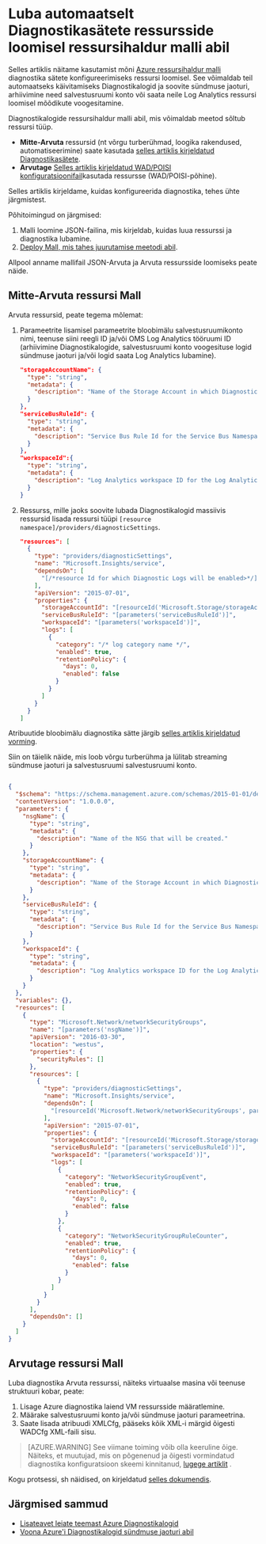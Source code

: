 <properties
    pageTitle="Luba automaatne Diagnostikasätete ressursihaldur malli abil | Microsoft Azure'i"
    description="Saate teada, kuidas luua diagnostikasätete, mis võimaldab teil oma diagnostikalogid, et sündmuse jaoturi voogesituseks või neid talletada salvestusruum konto ressursihaldur malli abil."
    authors="johnkemnetz"
    manager="rboucher"
    editor=""
    services="monitoring-and-diagnostics"
    documentationCenter="monitoring-and-diagnostics"/>

<tags
    ms.service="monitoring-and-diagnostics"
    ms.workload="na"
    ms.tgt_pltfrm="na"
    ms.devlang="na"
    ms.topic="article"
    ms.date="09/26/2016"
    ms.author="johnkem"/>

# <a name="automatically-enable-diagnostic-settings-at-resource-creation-using-a-resource-manager-template"></a>Luba automaatselt Diagnostikasätete ressursside loomisel ressursihaldur malli abil
Selles artiklis näitame kasutamist mõni [Azure ressursihaldur malli](../resource-group-authoring-templates.md) diagnostika sätete konfigureerimiseks ressursi loomisel. See võimaldab teil automaatseks käivitamiseks Diagnostikalogid ja soovite sündmuse jaoturi, arhiivimine need salvestusruumi konto või saata neile Log Analytics ressursi loomisel mõõdikute voogesitamine.

Diagnostikalogide ressursihaldur malli abil, mis võimaldab meetod sõltub ressursi tüüp.

- **Mitte-Arvuta** ressursid (nt võrgu turberühmad, loogika rakendused, automatiseerimine) saate kasutada [selles artiklis kirjeldatud Diagnostikasätete](./monitoring-overview-of-diagnostic-logs.md#diagnostic-settings).
- **Arvutage** [Selles artiklis kirjeldatud WAD/POISI konfiguratsioonifail](../vs-azure-tools-diagnostics-for-cloud-services-and-virtual-machines.md)kasutada ressursse (WAD/POISI-põhine).

Selles artiklis kirjeldame, kuidas konfigureerida diagnostika, tehes ühte järgmistest.

Põhitoimingud on järgmised:

1. Malli loomine JSON-failina, mis kirjeldab, kuidas luua ressurssi ja diagnostika lubamine.
2. [Deploy Mall, mis tahes juurutamise meetodi abil](../resource-group-template-deploy.md).

Allpool anname mallifail JSON-Arvuta ja Arvuta ressursside loomiseks peate näide.

## <a name="non-compute-resource-template"></a>Mitte-Arvuta ressursi Mall
Arvuta ressursid, peate tegema mõlemat:

1. Parameetrite lisamisel parameetrite bloobimälu salvestusruumikonto nimi, teenuse siini reegli ID ja/või OMS Log Analytics tööruumi ID (arhiivimine Diagnostikalogide, salvestusruumi konto voogesituse logid sündmuse jaoturi ja/või logid saata Log Analytics lubamine).

    ```json
    "storageAccountName": {
      "type": "string",
      "metadata": {
        "description": "Name of the Storage Account in which Diagnostic Logs should be saved."
      }
    },
    "serviceBusRuleId": {
      "type": "string",
      "metadata": {
        "description": "Service Bus Rule Id for the Service Bus Namespace in which the Event Hub should be created or streamed to."
      }
    },
    "workspaceId":{
      "type": "string",
      "metadata": {
        "description": "Log Analytics workspace ID for the Log Analytics workspace to which logs will be sent."
      }
    }
    ```
2. Ressurss, mille jaoks soovite lubada Diagnostikalogid massiivis ressursid lisada ressursi tüüpi `[resource namespace]/providers/diagnosticSettings`.

    ```json
    "resources": [
      {
        "type": "providers/diagnosticSettings",
        "name": "Microsoft.Insights/service",
        "dependsOn": [
          "[/*resource Id for which Diagnostic Logs will be enabled>*/]"
        ],
        "apiVersion": "2015-07-01",
        "properties": {
          "storageAccountId": "[resourceId('Microsoft.Storage/storageAccounts', parameters('storageAccountName'))]",
          "serviceBusRuleId": "[parameters('serviceBusRuleId')]",
          "workspaceId": "[parameters('workspaceId')]",
          "logs": [ 
            {
              "category": "/* log category name */",
              "enabled": true,
              "retentionPolicy": {
                "days": 0,
                "enabled": false
              }
            }
          ]
        }
      }
    ]
    ```

Atribuutide bloobimälu diagnostika sätte järgib [selles artiklis kirjeldatud vorming](https://msdn.microsoft.com/library/azure/dn931931.aspx).

Siin on täielik näide, mis loob võrgu turberühma ja lülitab streaming sündmuse jaoturi ja salvestusruumi salvestusruumi konto.

```json

{
  "$schema": "https://schema.management.azure.com/schemas/2015-01-01/deploymentTemplate.json#",
  "contentVersion": "1.0.0.0",
  "parameters": {
    "nsgName": {
      "type": "string",
      "metadata": {
        "description": "Name of the NSG that will be created."
      }
    },
    "storageAccountName": {
      "type": "string",
      "metadata": {
        "description": "Name of the Storage Account in which Diagnostic Logs should be saved."
      }
    },
    "serviceBusRuleId": {
      "type": "string",
      "metadata": {
        "description": "Service Bus Rule Id for the Service Bus Namespace in which the Event Hub should be created or streamed to."
      }
    },
    "workspaceId": {
      "type": "string",
      "metadata": {
        "description": "Log Analytics workspace ID for the Log Analytics workspace to which logs will be sent."
      }
    }
  },
  "variables": {},
  "resources": [
    {
      "type": "Microsoft.Network/networkSecurityGroups",
      "name": "[parameters('nsgName')]",
      "apiVersion": "2016-03-30",
      "location": "westus",
      "properties": {
        "securityRules": []
      },
      "resources": [
        {
          "type": "providers/diagnosticSettings",
          "name": "Microsoft.Insights/service",
          "dependsOn": [
            "[resourceId('Microsoft.Network/networkSecurityGroups', parameters('nsgName'))]"
          ],
          "apiVersion": "2015-07-01",
          "properties": {
            "storageAccountId": "[resourceId('Microsoft.Storage/storageAccounts', parameters('storageAccountName'))]",
            "serviceBusRuleId": "[parameters('serviceBusRuleId')]",
            "workspaceId": "[parameters('workspaceId')]",
            "logs": [
              {
                "category": "NetworkSecurityGroupEvent",
                "enabled": true,
                "retentionPolicy": {
                  "days": 0,
                  "enabled": false
                }
              },
              {
                "category": "NetworkSecurityGroupRuleCounter",
                "enabled": true,
                "retentionPolicy": {
                  "days": 0,
                  "enabled": false
                }
              }
            ]
          }
        }
      ],
      "dependsOn": []
    }
  ]
}

```

## <a name="compute-resource-template"></a>Arvutage ressursi Mall
Luba diagnostika Arvuta ressurssi, näiteks virtuaalse masina või teenuse struktuuri kobar, peate:

1. Lisage Azure diagnostika laiend VM ressursside määratlemine.
2. Määrake salvestusruumi konto ja/või sündmuse jaoturi parameetrina.
3. Saate lisada atribuudi XMLCfg, pääseks kõik XML-i märgid õigesti WADCfg XML-faili sisu.

> [AZURE.WARNING] See viimane toiming võib olla keeruline õige. Näiteks, et muutujad, mis on põgenenud ja õigesti vormindatud diagnostika konfiguratsioon skeemi kinnitanud, [lugege artiklit](../virtual-machines/virtual-machines-windows-extensions-diagnostics-template.md#diagnostics-configuration-variables) .

Kogu protsessi, sh näidised, on kirjeldatud [selles dokumendis](../virtual-machines/virtual-machines-windows-extensions-diagnostics-template.md).


## <a name="next-steps"></a>Järgmised sammud
- [Lisateavet leiate teemast Azure Diagnostikalogid](./monitoring-overview-of-diagnostic-logs.md)
- [Voona Azure'i Diagnostikalogid sündmuse jaoturi abil](./monitoring-stream-diagnostic-logs-to-event-hubs.md)
